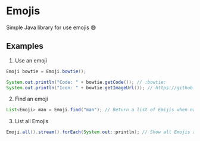 # Emojis
Simple Java library for use emojis :smile:

## Examples
1. Use an emoji
```java
Emoji bowtie = Emoji.bowtie();

System.out.println("Code: " + bowtie.getCode()); // :bowtie:
System.out.println("Icon: " + bowtie.getImageUrl()); // https://github.githubassets.com/images/icons/emoji/bowtie.png
```

2. Find an emoji
```java
List<Emoji> man = Emoji.find("man"); // Return a list of Emijis when name contains "man"
```

3. List all Emojis
```java
Emoji.all().stream().forEach(System.out::println); // Show all Emojis available
```